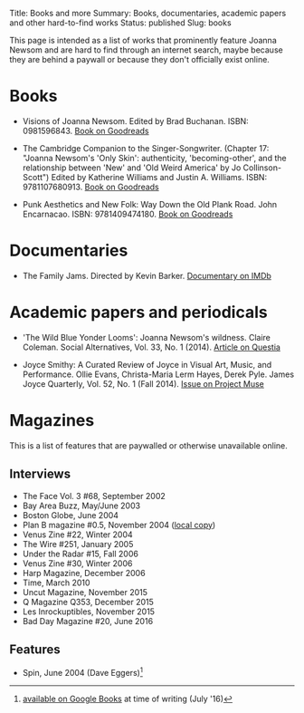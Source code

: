 Title: Books and more
Summary: Books, documentaries, academic papers and other hard-to-find works
Status: published
Slug: books

This page is intended as a list of works that prominently feature Joanna Newsom and are hard to find through an internet search, maybe because they are behind a paywall or because they don't officially exist online.

# Books #

  * Visions of Joanna Newsom. Edited by Brad Buchanan. ISBN: 0981596843. [Book on Goodreads][gr-voj]

  * The Cambridge Companion to the Singer-Songwriter. (Chapter 17: "Joanna Newsom's 'Only Skin': authenticity, 'becoming-other', and the relationship between 'New' and 'Old Weird America' by Jo Collinson-Scott") Edited by Katherine Williams and Justin A. Williams. ISBN: 9781107680913. [Book on Goodreads][gr-ccss]
  
  * Punk Aesthetics and New Folk: Way Down the Old Plank Road. John Encarnacao. ISBN: 9781409474180. [Book on Goodreads][gr-panf]

[gr-voj]:https://www.goodreads.com/book/show/7722143-visions-of-joanna-newsom
[gr-ccss]:https://www.goodreads.com/book/show/28148090-the-cambridge-companion-to-the-singer-songwriter
[gr-panf]:https://www.goodreads.com/book/show/18228170-punk-aesthetics-and-new-folk

# Documentaries #

  * The Family Jams. Directed by Kevin Barker. [Documentary on IMDb][imdb-fj]

[imdb-fj]: http://www.imdb.com/title/tt1600060/

# Academic papers and periodicals #

 * 'The Wild Blue Yonder Looms': Joanna Newsom's wildness. Claire Coleman. Social Alternatives, Vol. 33, No. 1 (2014). [Article on Questia][questia-coleman]

[questia-coleman]: https://www.questia.com/library/journal/1P3-3340781411/the-wild-blue-yonder-looms-joanna-newsom-s-wildness

 * Joyce Smithy: A Curated Review of Joyce in Visual Art, Music, and Performance. Ollie Evans, Christa-Maria Lerm Hayes, Derek Pyle. James Joyce Quarterly, Vol. 52, No. 1 (Fall 2014). [Issue on Project Muse](https://muse.jhu.edu/issue/35720)

# Magazines #

This is a list of features that are paywalled or otherwise unavailable online.

## Interviews ##

 * The Face Vol. 3 #68, September 2002
 * Bay Area Buzz, May/June 2003
 * Boston Globe, June 2004
 * Plan B magazine #0.5, November 2004 ([local copy]({filename}interviews/planb.md))
 * Venus Zine #22, Winter 2004
 * The Wire #251, January 2005
 * Under the Radar #15, Fall 2006
 * Venus Zine #30, Winter 2006
 * Harp Magazine, December 2006
 * Time, March 2010
 * Uncut Magazine, November 2015
 * Q Magazine Q353, December 2015
 * Les Inrockuptibles, November 2015
 * Bad Day Magazine #20, June 2016
 
## Features ##

 * Spin, June 2004 (Dave Eggers)[^spin]

[^spin]: [available on Google Books](https://books.google.co.uk/books?id=UAUQ04BGfpUC&lpg=PA60&ots=c2Zx8h9atL&dq=spin%20newsom%20eggers&pg=PA60#v=onepage&q&f=false) at time of writing (July '16)



